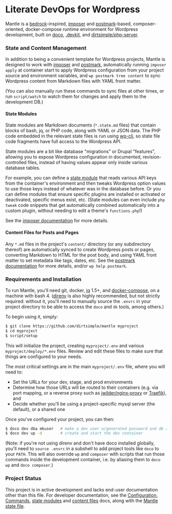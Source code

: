 # Literate DevOps for Wordpress

Mantle is a [bedrock](https://github.com/roots/bedrock)-inspired, [imposer](https://github.com/dirtsimple/imposer) and [postmark](https://github.com/dirtsimple/postmark)-based, composer-oriented, docker-compose runtime environment for Wordpress development, built on [doco](https://github.com/bashup/doco), [.devkit](https://github.com/bashup/.devkit), and [dirtsimple/php-server](https://github.com/dirtsimple/php-server).

### State and Content Management

In addition to being a convenient template for Wordpress projects, Mantle is designed to work with [imposer](https://github.com/dirtsimple/imposer)  and [postmark](https://github.com/dirtsimple/postmark), automatically running `imposer apply` at container start to apply Wordpress configuration from your project source and environment variables, and `wp postmark tree content` to sync Wordpress content from Markdown files with YAML front matter.

(You can also manually run these commands to sync files at other times, or run `script/watch` to watch them for changes and apply them to the development DB.)

#### State Modules

State modules are Markdown documents (`*.state.md` files) that contain blocks of bash, jq, or PHP code, along with YAML or JSON data.  The PHP code embedded in the relevant state files is run using [wp-cli](https://wp-cli.org/), so state file code fragments have full access to the Wordpress API.

State modules are a bit like database "migrations" or Drupal "features", allowing you to expose Wordpress configuration in documented, revision-controlled files, instead of having values appear only inside various database tables.

For example, you can define a [state module](https://github.com/dirtsimple/imposer#how-state-modules-work) that reads various API keys from the container's environment and then tweaks Wordpress option values to use those keys instead of whatever was in the database before.  Or you can define modules that ensure specific plugins are installed or activated or deactivated, specific menus exist, etc.  (State modules can even include `php tweak` code snippets that get automatically combined automatically into a custom plugin, without needing to edit a theme's `functions.php`!)

See the [imposer documentation](https://github.com/dirtsimple/imposer) for more details.

#### Content Files for Posts and Pages

Any `*.md` files in the project's `content/` directory (or any subdirectory thereof) are automatically synced to create Wordpress posts or pages, converting Markdown to HTML for the post body, and using YAML front matter to set metadata like tags, dates, etc.  See the [postmark documentation](https://github.com/dirtsimple/postmark) for more details, and/or `wp help postmark`.

### Requirements and Installation

To run Mantle, you'll need git, docker, [jq](https://stedolan.github.io/jq/) 1.5+, and [docker-compose](https://docs.docker.com/compose/), on a machine with bash 4.  ([direnv](https://direnv.net/) is also highly recommended, but not strictly required: without it, you'll need to manually source the `.envrc` in your project directory to be able to access the `doco` and `dk` tools, among others.)

To begin using it, simply:

```bash
$ git clone https://github.com/dirtsimple/mantle myproject
$ cd myproject
$ script/setup
```

This will initialize the project, creating `myproject/.env` and various `myproject/deploy/*.env` files.  Review and edit these files to make sure that things are configured to your needs.

The most critical settings are in the main `myproject/.env` file, where you will need to:

* Set the URLs for your dev, stage, and prod environments
* Determine how those URLs will be routed to their containers (e.g. via port mapping, or a reverse proxy such as [jwilder/nginx-proxy](https://github.com/jwilder/nginx-proxy) or [Traefik](https://docs.traefik.io/)), and
* Decide whether you'll be using a project-specific mysql server (the default), or a shared one

Once you've configured your project, you can then:

```bash
$ doco dev dba mkuser   # make a dev user w/generated password and db access
$ doco dev up -d        # create and start the dev container
```

(Note: if you're not using direnv and don't have doco installed globally, you'll need to `source .envrc` in a subshell to add project tools like `doco` to your `PATH`.  This will also override `wp` and `composer` with scripts that run those commands inside the development container, i.e. by aliasing them to `doco wp` and `doco composer`.)

### Project Status

This project is in active development and lacks end-user documentation other than this file.  For developer documentation, see the [Configuration](Mantle.doco.md), [Commands](Commands.md), [state modules](https://github.com/dirtsimple/imposer#how-state-modules-work) and [content files](https://github.com/dirtsimple/postmark#readme) docs, along with the [Mantle state file](imposer/Mantle.state.md).
